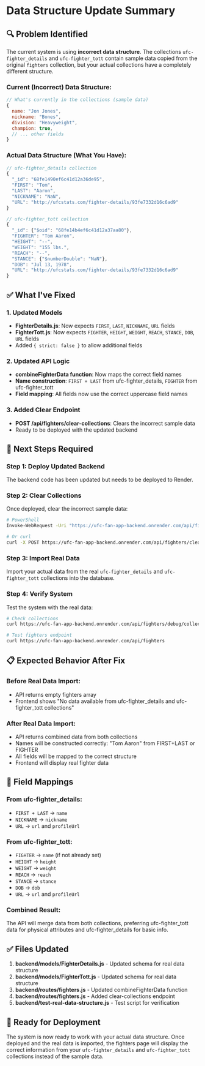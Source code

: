 # Data Structure Update Summary

## 🔍 **Problem Identified**

The current system is using **incorrect data structure**. The collections `ufc-fighter_details` and `ufc-fighter_tott` contain sample data copied from the original `fighters` collection, but your actual collections have a completely different structure.

### **Current (Incorrect) Data Structure:**
```javascript
// What's currently in the collections (sample data)
{
  name: "Jon Jones",
  nickname: "Bones",
  division: "Heavyweight",
  champion: true,
  // ... other fields
}
```

### **Actual Data Structure (What You Have):**
```javascript
// ufc-fighter_details collection
{
  "_id": "68fe1490ef6c41d12a36de95",
  "FIRST": "Tom",
  "LAST": "Aaron", 
  "NICKNAME": "NaN",
  "URL": "http://ufcstats.com/fighter-details/93fe7332d16c6ad9"
}

// ufc-fighter_tott collection
{
  "_id": {"$oid": "68fe14b4ef6c41d12a37aa80"},
  "FIGHTER": "Tom Aaron",
  "HEIGHT": "--",
  "WEIGHT": "155 lbs.",
  "REACH": "--",
  "STANCE": {"$numberDouble": "NaN"},
  "DOB": "Jul 13, 1978",
  "URL": "http://ufcstats.com/fighter-details/93fe7332d16c6ad9"
}
```

## ✅ **What I've Fixed**

### **1. Updated Models**
- **FighterDetails.js**: Now expects `FIRST`, `LAST`, `NICKNAME`, `URL` fields
- **FighterTott.js**: Now expects `FIGHTER`, `HEIGHT`, `WEIGHT`, `REACH`, `STANCE`, `DOB`, `URL` fields
- Added `{ strict: false }` to allow additional fields

### **2. Updated API Logic**
- **combineFighterData function**: Now maps the correct field names
- **Name construction**: `FIRST + LAST` from ufc-fighter_details, `FIGHTER` from ufc-fighter_tott
- **Field mapping**: All fields now use the correct uppercase field names

### **3. Added Clear Endpoint**
- **POST /api/fighters/clear-collections**: Clears the incorrect sample data
- Ready to be deployed with the updated backend

## 🚀 **Next Steps Required**

### **Step 1: Deploy Updated Backend**
The backend code has been updated but needs to be deployed to Render.

### **Step 2: Clear Collections**
Once deployed, clear the incorrect sample data:
```bash
# PowerShell
Invoke-WebRequest -Uri "https://ufc-fan-app-backend.onrender.com/api/fighters/clear-collections" -Method POST

# Or curl
curl -X POST https://ufc-fan-app-backend.onrender.com/api/fighters/clear-collections
```

### **Step 3: Import Real Data**
Import your actual data from the real `ufc-fighter_details` and `ufc-fighter_tott` collections into the database.

### **Step 4: Verify System**
Test the system with the real data:
```bash
# Check collections
curl https://ufc-fan-app-backend.onrender.com/api/fighters/debug/collections

# Test fighters endpoint
curl https://ufc-fan-app-backend.onrender.com/api/fighters
```

## 📋 **Expected Behavior After Fix**

### **Before Real Data Import:**
- API returns empty fighters array
- Frontend shows "No data available from ufc-fighter_details and ufc-fighter_tott collections"

### **After Real Data Import:**
- API returns combined data from both collections
- Names will be constructed correctly: "Tom Aaron" from FIRST+LAST or FIGHTER
- All fields will be mapped to the correct structure
- Frontend will display real fighter data

## 🔧 **Field Mappings**

### **From ufc-fighter_details:**
- `FIRST + LAST` → `name`
- `NICKNAME` → `nickname`
- `URL` → `url` and `profileUrl`

### **From ufc-fighter_tott:**
- `FIGHTER` → `name` (if not already set)
- `HEIGHT` → `height`
- `WEIGHT` → `weight`
- `REACH` → `reach`
- `STANCE` → `stance`
- `DOB` → `dob`
- `URL` → `url` and `profileUrl`

### **Combined Result:**
The API will merge data from both collections, preferring ufc-fighter_tott data for physical attributes and ufc-fighter_details for basic info.

## ✅ **Files Updated**

1. **backend/models/FighterDetails.js** - Updated schema for real data structure
2. **backend/models/FighterTott.js** - Updated schema for real data structure  
3. **backend/routes/fighters.js** - Updated combineFighterData function
4. **backend/routes/fighters.js** - Added clear-collections endpoint
5. **backend/test-real-data-structure.js** - Test script for verification

## 🎯 **Ready for Deployment**

The system is now ready to work with your actual data structure. Once deployed and the real data is imported, the fighters page will display the correct information from your `ufc-fighter_details` and `ufc-fighter_tott` collections instead of the sample data.
